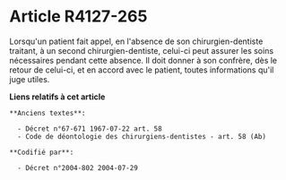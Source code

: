 # Article R4127-265

Lorsqu'un patient fait appel, en l'absence de son chirurgien-dentiste traitant, à un second chirurgien-dentiste, celui-ci
peut assurer les soins nécessaires pendant cette absence. Il doit donner à son confrère, dès le retour de celui-ci, et en
accord avec le patient, toutes informations qu'il juge utiles.

**Liens relatifs à cet article**

	**Anciens textes**:

	  - Décret n°67-671 1967-07-22 art. 58
	  - Code de déontologie des chirurgiens-dentistes - art. 58 (Ab)

	**Codifié par**:

	  - Décret n°2004-802 2004-07-29
